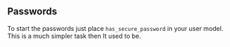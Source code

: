 ## Passwords
To start the passwords just place `has_secure_password` in your user model. This is a much simpler task then It used to be.